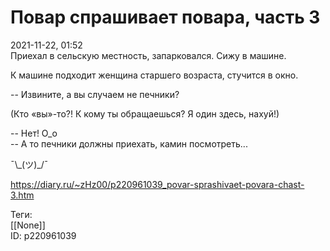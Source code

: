 Повар спрашивает повара, часть 3
=================================

   
 2021-11-22, 01:52   
  Приехал в сельскую местность, запарковался. Сижу в машине.   
   
 К машине подходит женщина старшего возраста, стучится в окно.   
   
 -- Извините, а вы случаем не печники?   
   
 (Кто «вы»-то?! К кому ты обращаешься? Я один здесь, нахуй!)   
   
 -- Нет! О\_о   
 -- А то печники должны приехать, камин посмотреть...   
   
 ¯\\_(ツ)\_/¯   
    
 <https://diary.ru/~zHz00/p220961039_povar-sprashivaet-povara-chast-3.htm>   
   
 Теги:   
 [[None]]   
 ID: p220961039